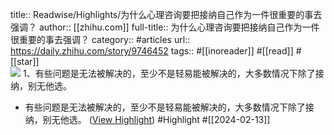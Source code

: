 title:: Readwise/Highlights/为什么心理咨询要把接纳自己作为一件很重要的事去强调？
author:: [[zhihu.com]]
full-title:: 为什么心理咨询要把接纳自己作为一件很重要的事去强调？
category:: #articles
url:: https://daily.zhihu.com/story/9746452
tags:: #[[inoreader]] #[[read]] #[[star]]  
![](https://readwise-assets.s3.amazonaws.com/static/images/article3.5c705a01b476.png)
1、有些问题是无法被解决的，至少不是轻易能被解决的，大多数情况下除了接纳，别无他选。
- 有些问题是无法被解决的，至少不是轻易能被解决的，大多数情况下除了接纳，别无他选。 ([View Highlight](https://read.readwise.io/read/01hph4wercm5d4p0fk6bt1e8s9)) #Highlight #[[2024-02-13]]